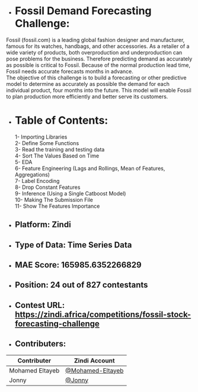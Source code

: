 * # Fossil Demand Forecasting Challenge:
Fossil (fossil.com) is a leading global fashion designer and manufacturer, famous for its watches, handbags, and other accessories. 
As a retailer of a wide variety of products, both overproduction and underproduction can pose problems for the business. 
Therefore predicting demand as accurately as possible is critical to Fossil. Because of the normal production lead time, 
Fossil needs accurate forecasts months in advance.
<br />The objective of this challenge is to build a forecasting or other predictive model to determine as accurately as possible the demand 
for each individual product, four months into the future. This model will enable Fossil to plan production more efficiently and better serve its customers.

* # Table of Contents:
  1- Importing Libraries
<br />  2- Define Some Functions
<br />  3- Read the training and testing data
<br />  4- Sort The Values Based on Time
<br />  5- EDA
<br />  6- Feature Engineering (Lags and Rollings, Mean of Features, Aggregations)
<br />  7- Label Encoding
<br />  8- Drop Constant Features
<br />  9- Inference (Using a Single Catboost Model)
<br />  10- Making The Submission File
<br />  11- Show The Features Importance

* ## Platform: Zindi

* ## Type of Data: Time Series Data

* ## MAE Score: 165985.6352266829

* ## Position: 24 out of 827 contestants

* ## Contest URL: https://zindi.africa/competitions/fossil-stock-forecasting-challenge
* ## Contributers:
Contributer | Zindi Account
--- | ---
Mohamed Eltayeb | [@Mohamed-Eltayeb](https://zindi.africa/users/Mohamed-Eltayeb)
Jonny | [@Jonny](https://zindi.africa/users/J0NNY)
